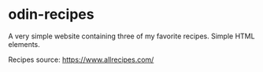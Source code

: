 # odin-recipes
A very simple website containing three of my favorite recipes. Simple HTML elements.

Recipes source: https://www.allrecipes.com/
